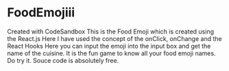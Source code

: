# FoodEmojiii
Created with CodeSandbox
This is the Food Emoji which is created using the React.js
Here I have used the concept of the onClick, onChange and the  React Hooks
Here you can input the emoji into the input box and get the name of the cuisine.
It is the fun game to know all your food emoji names.
Do try it.
Souce code is absolutely free.
